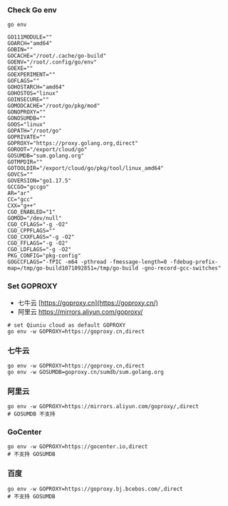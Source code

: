 

### Check Go env

```shell
go env

GO111MODULE=""
GOARCH="amd64"
GOBIN=""
GOCACHE="/root/.cache/go-build"
GOENV="/root/.config/go/env"
GOEXE=""
GOEXPERIMENT=""
GOFLAGS=""
GOHOSTARCH="amd64"
GOHOSTOS="linux"
GOINSECURE=""
GOMODCACHE="/root/go/pkg/mod"
GONOPROXY=""
GONOSUMDB=""
GOOS="linux"
GOPATH="/root/go"
GOPRIVATE=""
GOPROXY="https://proxy.golang.org,direct"
GOROOT="/export/cloud/go"
GOSUMDB="sum.golang.org"
GOTMPDIR=""
GOTOOLDIR="/export/cloud/go/pkg/tool/linux_amd64"
GOVCS=""
GOVERSION="go1.17.5"
GCCGO="gccgo"
AR="ar"
CC="gcc"
CXX="g++"
CGO_ENABLED="1"
GOMOD="/dev/null"
CGO_CFLAGS="-g -O2"
CGO_CPPFLAGS=""
CGO_CXXFLAGS="-g -O2"
CGO_FFLAGS="-g -O2"
CGO_LDFLAGS="-g -O2"
PKG_CONFIG="pkg-config"
GOGCCFLAGS="-fPIC -m64 -pthread -fmessage-length=0 -fdebug-prefix-map=/tmp/go-build1071092851=/tmp/go-build -gno-record-gcc-switches"
```



### Set GOPROXY

- 七牛云	[https://goproxy.cn](https://goproxy.cn/)
- 阿里云    https://mirrors.aliyun.com/goproxy/

```shell
# set Qiuniu cloud as default GOPROXY
go env -w GOPROXY=https://goproxy.cn,direct
```



### 七牛云

```shell
go env -w GOPROXY=https://goproxy.cn,direct
go env -w GOSUMDB=goproxy.cn/sumdb/sum.golang.org
```

### 阿里云

```shell
go env -w GOPROXY=https://mirrors.aliyun.com/goproxy/,direct
# GOSUMDB 不支持
```

### GoCenter

```shell
go env -w GOPROXY=https://gocenter.io,direct
# 不支持 GOSUMDB
```

### 百度

```shell
go env -w GOPROXY=https://goproxy.bj.bcebos.com/,direct
# 不支持 GOSUMDB
```
